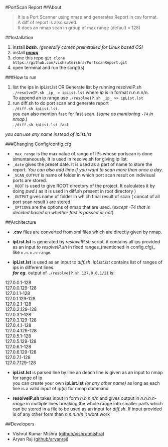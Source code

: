 #PortScan Report
##About
  > It is a Port Scanner using nmap and generates Report in csv format.  
  > A diff of report is also saved.  
  > It does an nmap scan in group of max range (default = 128)  
  
##Installation
  1. install ***bash***. _(generally comes preinstalled for Linux based OS)_
  2. install ***[nmap](http://nmap.org/book/install.html)***
  1. clone this repo `git clone https://github.com/vishrutmishra/PortscanReport.git`
  2. open terminal and run the script(s)

###How to run
  1. list the ips in ipList.lst OR Generate list by running resolveIP.sh  
  `./resolveIP.sh _ip_ > ipList.lst` where _ip_ is in format n.n.n.n/n.  
  To append an ip range use `./resolveIP.sh _ip_ >> ipList.lst`
  2. run diff.sh to do port scan and generate report  
  `./diff.sh ipList.lst`.  
  you can also mention `fast` for fast scan. (_same as mentioning `-T4` in nmap._)  
  `./diff.sh ipList.lst fast`  

_you can use any name instead of iplist.lst_

###Changing Config/config.cfg
  - `_max_range` is the max value of range of IPs whose portscan is done simuntaneously. It is used in resolve.sh for giving ip list.
  - `_date` gives the preset date. It is used as a part of name to store the report. _You can also add time if you want to scan more than once a day_.
  - `_SCAN_OUTPUT` is name of folder in which port scan result on indivisual ports are stored.
  - `_ROOT` is used to give ROOT directory of the project. It calculates it by doing _pwd_.( as it is used in diff.sh present in root directory )
  - `_OUTPUT` gives name of folder in which final result of scan ( concat of all port scan result ) are stored.
  - `_OPTIONS` are the options of nmap that are used. (_except -T4 that is decided based on whether fast is passed or not_)

##Architecture
 - **.csv** files are converted from xml files which are directly given by nmap.

 - **ipList.lst** is generated by _resloveIP.sh_ script. it contains all ips provided as an input _to resolveIP.sh_  in fixed ranges_(mentioned in config.cfg)_ like `n.n.n.n-range`.

 - **ipList.lst** is used as an input to _diff.sh_. _ipList.lst_ contains list of ranges of ips in different lines.  
***for eg.*** output of `./resolveIP.sh 127.0.0.1/21` is:
  >  
  127.0.0.1-128  
  127.0.0.129-128  
  127.0.1.1-128   
  127.0.1.129-128   
  127.0.2.1-128   
  127.0.2.129-128   
  127.0.3.1-128   
  127.0.3.129-128  
  127.0.4.1-128  
  127.0.4.129-128  
  127.0.5.1-128  
  127.0.5.129-128  
  127.0.6.1-128  
  127.0.6.129-128  
  127.0.7.1-128  
  127.0.7.129-128  


 - **ipList.lst** is parsed line by line an deach line is given as an input to nmap for range of ip  
  you can create your own **ipList.lst** _(or any other name)_ as long as each line is a valid input of ip(s) for nmap command

 - **resolveIP.sh** takes input in form *n.n.n.n/n* and gives output in _n.n.n.n-range_ in multiple lines breaking the whole range into smaller parts which can be stored in a file to be used as an input for _diff.sh_. If input provided is of any other form than *n.n.n.n/n* it wont work

##Developers
 - Vishrut Kumar Mishra ([github/vishrutmishra](https://github.com/vishrutmishra))
 - Aryan Raj ([github/aryanraj](https://github.com/aryanraj))
